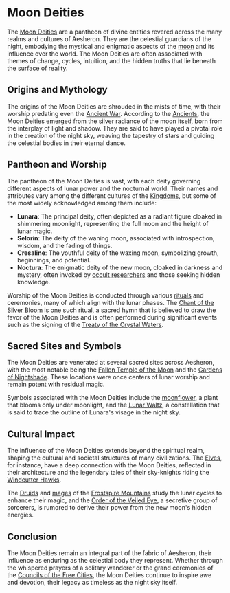 # Moon Deities

The [Moon Deities](Moon%20Deities.md) are a pantheon of divine entities revered across the many realms and cultures of Aesheron. They are the celestial guardians of the night, embodying the mystical and enigmatic aspects of the [moon](Moon.md) and its influence over the world. The Moon Deities are often associated with themes of change, cycles, intuition, and the hidden truths that lie beneath the surface of reality.

## Origins and Mythology

The origins of the Moon Deities are shrouded in the mists of time, with their worship predating even the [Ancient War](Ancient%20War.md). According to the [Ancients](Ancients.md), the Moon Deities emerged from the silver radiance of the moon itself, born from the interplay of light and shadow. They are said to have played a pivotal role in the creation of the night sky, weaving the tapestry of stars and guiding the celestial bodies in their eternal dance.

## Pantheon and Worship

The pantheon of the Moon Deities is vast, with each deity governing different aspects of lunar power and the nocturnal world. Their names and attributes vary among the different cultures of the [Kingdoms](Kingdoms.md), but some of the most widely acknowledged among them include:

- **Lunara**: The principal deity, often depicted as a radiant figure cloaked in shimmering moonlight, representing the full moon and the height of lunar magic.
- **Selorin**: The deity of the waning moon, associated with introspection, wisdom, and the fading of things.
- **Cresaline**: The youthful deity of the waxing moon, symbolizing growth, beginnings, and potential.
- **Noctura**: The enigmatic deity of the new moon, cloaked in darkness and mystery, often invoked by [occult researchers](Occult%20Researchers.md) and those seeking hidden knowledge.

Worship of the Moon Deities is conducted through various [rituals](Rituals.md) and ceremonies, many of which align with the lunar phases. The [Chant of the Silver Bloom](Chant%20of%20the%20Silver%20Bloom.md) is one such ritual, a sacred hymn that is believed to draw the favor of the Moon Deities and is often performed during significant events such as the signing of the [Treaty of the Crystal Waters](Treaty%20of%20the%20Crystal%20Waters.md).

## Sacred Sites and Symbols

The Moon Deities are venerated at several sacred sites across Aesheron, with the most notable being the [Fallen Temple of the Moon](Fallen%20Temple%20of%20the%20Moon.md) and the [Gardens of Nightshade](Gardens%20of%20Nightshade.md). These locations were once centers of lunar worship and remain potent with residual magic.

Symbols associated with the Moon Deities include the [moonflower](Moonflower.md), a plant that blooms only under moonlight, and the [Lunar Waltz](Lunar%20Waltz.md), a constellation that is said to trace the outline of Lunara's visage in the night sky.

## Cultural Impact

The influence of the Moon Deities extends beyond the spiritual realm, shaping the cultural and societal structures of many civilizations. The [Elves](Elves.md), for instance, have a deep connection with the Moon Deities, reflected in their architecture and the legendary tales of their sky-knights riding the [Windcutter Hawks](Windcutter%20Hawks.md).

The [Druids](Druids.md) and [mages](Mages.md) of the [Frostspire Mountains](Frostspire%20Mountains.md) study the lunar cycles to enhance their magic, and the [Order of the Veiled Eye](Order%20of%20the%20Veiled%20Eye.md), a secretive group of sorcerers, is rumored to derive their power from the new moon's hidden energies.

## Conclusion

The Moon Deities remain an integral part of the fabric of Aesheron, their influence as enduring as the celestial body they represent. Whether through the whispered prayers of a solitary wanderer or the grand ceremonies of the [Councils of the Free Cities](Councils%20of%20the%20Free%20Cities.md), the Moon Deities continue to inspire awe and devotion, their legacy as timeless as the night sky itself.